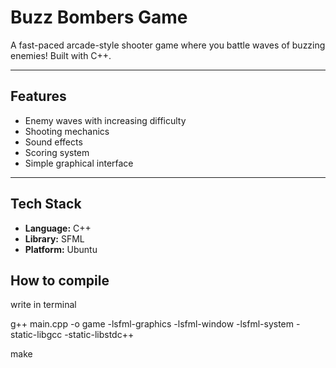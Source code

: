 # Buzz Bombers Game


A fast-paced arcade-style shooter game where you battle waves of buzzing enemies! Built with C++.

---

## Features
- Enemy waves with increasing difficulty
- Shooting mechanics
- Sound effects
- Scoring system
- Simple graphical interface 
---

## Tech Stack

- **Language:** C++
- **Library:** SFML
- **Platform:** Ubuntu

## How to compile
 write in terminal

 g++ main.cpp -o game -lsfml-graphics -lsfml-window -lsfml-system -static-libgcc -static-libstdc++
 
 make